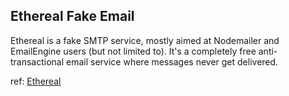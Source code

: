 ## Ethereal Fake Email

Ethereal is a fake SMTP service, mostly aimed at Nodemailer and EmailEngine users (but not limited to). It's a completely free anti-transactional email service where messages never get delivered.

ref: [Ethereal](https://ethereal.email/)